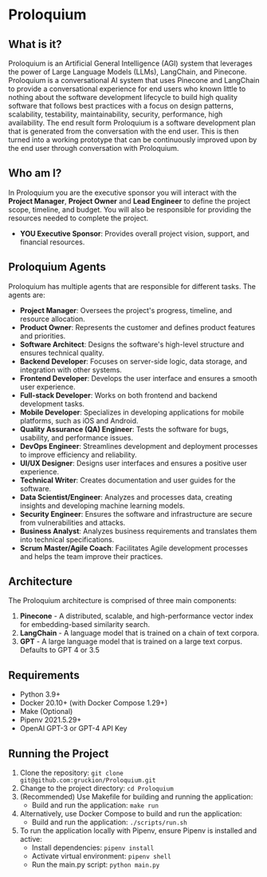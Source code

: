 # Proloquium

## What is it?

Proloquium is an Artificial General Intelligence (AGI) system that leverages the power of Large Language Models (LLMs), LangChain, and Pinecone. Proloquium is a conversational AI system that uses Pinecone and LangChain to provide a conversational experience for end users who known little to nothing about the software development lifecycle to build high quality software that follows best practices with a focus on design patterns, scalability, testability, maintainability, security, performance, high availability. The end result form Proloquium is a software development plan that is generated from the conversation with the end user. This is then turned into a working prototype that can be continuously improved upon by the end user through conversation with Proloquium.

## Who am I?

In Proloquium you are the executive sponsor you will interact with the **Project Manager**, **Project Owner** and **Lead Engineer** to define the project scope, timeline, and budget. You will also be responsible for providing the resources needed to complete the project.

- **YOU Executive Sponsor**: Provides overall project vision, support, and financial resources.

## Proloquium Agents

Proloquium has multiple agents that are responsible for different tasks. The agents are:

- **Project Manager**: Oversees the project's progress, timeline, and resource allocation.
- **Product Owner**: Represents the customer and defines product features and priorities.
- **Software Architect**: Designs the software's high-level structure and ensures technical quality.
- **Backend Developer**: Focuses on server-side logic, data storage, and integration with other systems.
- **Frontend Developer**: Develops the user interface and ensures a smooth user experience.
- **Full-stack Developer**: Works on both frontend and backend development tasks.
- **Mobile Developer**: Specializes in developing applications for mobile platforms, such as iOS and Android.
- **Quality Assurance (QA) Engineer**: Tests the software for bugs, usability, and performance issues.
- **DevOps Engineer**: Streamlines development and deployment processes to improve efficiency and reliability.
- **UI/UX Designer**: Designs user interfaces and ensures a positive user experience.
- **Technical Writer**: Creates documentation and user guides for the software.
- **Data Scientist/Engineer**: Analyzes and processes data, creating insights and developing machine learning models.
- **Security Engineer**: Ensures the software and infrastructure are secure from vulnerabilities and attacks.
- **Business Analyst**: Analyzes business requirements and translates them into technical specifications.
- **Scrum Master/Agile Coach**: Facilitates Agile development processes and helps the team improve their practices.

## Architecture

The Proloquium architecture is comprised of three main components:

1. **Pinecone** - A distributed, scalable, and high-performance vector index for embedding-based similarity search.
2. **LangChain** - A language model that is trained on a chain of text corpora.
3. **GPT** - A large language model that is trained on a large text corpus. Defaults to GPT 4 or 3.5

## Requirements

- Python 3.9+
- Docker 20.10+ (with Docker Compose 1.29+)
- Make (Optional)
- Pipenv 2021.5.29+
- OpenAI GPT-3 or GPT-4 API Key

## Running the Project

1. Clone the repository: `git clone git@github.com:gruckion/Proloquium.git`
2. Change to the project directory: `cd Proloquium`
3. (Recommended) Use Makefile for building and running the application:
   - Build and run the application: `make run`
4. Alternatively, use Docker Compose to build and run the application:
   - Build and run the application: `./scripts/run.sh`
5. To run the application locally with Pipenv, ensure Pipenv is installed and active:
   - Install dependencies: `pipenv install`
   - Activate virtual environment: `pipenv shell`
   - Run the main.py script: `python main.py`
